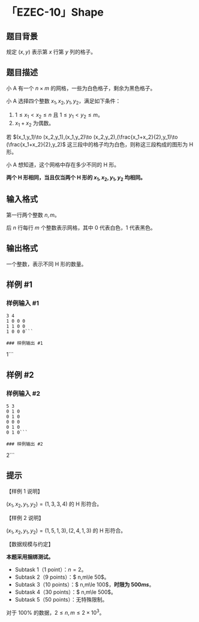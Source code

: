 # 「EZEC-10」Shape

## 题目背景

规定 $(x,y)$ 表示第 $x$ 行第 $y$ 列的格子。

## 题目描述

小 A 有一个 $n\times m$ 的网格，一些为白色格子，剩余为黑色格子。

小 A 选择四个整数 $x_1,x_2,y_1,y_2$，满足如下条件：

1. $1\le x_1<x_2\le n$ 且 $1\le y_1<y_2\le m$。
2. $x_1+x_2$ 为偶数。

若 $(x_1,y_1)\to (x_2,y_1),(x_1,y_2)\to (x_2,y_2),(\frac{x_1+x_2}{2},y_1)\to (\frac{x_1+x_2}{2},y_2)$ 这三段中的格子均为白色，则称这三段构成的图形为 H 形。

小 A 想知道，这个网格中存在多少不同的 H 形。

**两个 H 形相同，当且仅当两个 H 形的 $x_1,x_2,y_1,y_2$ 均相同。**

## 输入格式

第一行两个整数 $n,m$。

后 $n$ 行每行 $m$ 个整数表示网格，其中 $0$ 代表白色，$1$ 代表黑色。

## 输出格式

一个整数，表示不同 H 形的数量。

## 样例 #1

### 样例输入 #1
```
3 4
1 0 0 0
1 1 0 0
1 0 0 0```

### 样例输出 #1

```
1```

## 样例 #2

### 样例输入 #2
```
5 3
0 1 0
0 1 0
0 0 0
0 1 0
0 1 0```

### 样例输出 #2

```
2```

## 提示

【样例 $1$ 说明】

$(x_1,x_2,y_1,y_2)=(1,3,3,4)$ 的 H 形符合。

【样例 $2$ 说明】

$(x_1,x_2,y_1,y_2)=(1,5,1,3),(2,4,1,3)$ 的 H 形符合。

【数据规模与约定】

**本题采用捆绑测试。**

- Subtask 1（1 point）：$n=2$。
- Subtask 2（9 points）：$ n,m\le 50$。
- Subtask 3（10 points）：$ n,m\le 100$，**时限为 $500ms$**。
- Subtask 4（30 points）：$ n,m\le 500$。
- Subtask 5（50 points）：无特殊限制。

对于 $100\%$ 的数据，$2\le n,m\le 2\times 10^3$。
